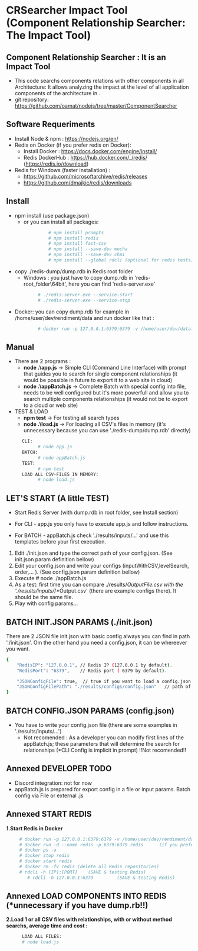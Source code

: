 # CRSearcher Impact Tool (Component Relationship Searcher: The Impact Tool)

##  Component Relationship Searcher : It is an Impact Tool 
  - This code searchs components relations with other components in all Architecture: It allows analyzing the impact at the level of all application components of the architecture in .
  - git repository: https://github.com/oamat/nodejs/tree/master/ComponentSearcher

## Software Requeriments
- Install Node & npm : https://nodejs.org/en/
- Redis on Docker (if you prefer redis on Docker):
    - Install Docker : https://docs.docker.com/engine/install/      
    - Redis DockerHub : https://hub.docker.com/_/redis/ (https://redis.io/download) 
- Redis for Windows (faster installation) :
    -   https://github.com/microsoftarchive/redis/releases
    -   https://github.com/dmajkic/redis/downloads

## Install
- npm install     (use package.json)
   - or you can install all packages: 

```bash
                # npm install prompts
                # npm install redis
                # npm install fast-csv
                # npm install --save-dev mocha
                # npm install --save-dev chai
                # npm install --global rdcli (optional for redis tests)
```
- copy ./redis-dump/dump.rdb in Redis root folder
   - Windows : you just have to copy dump.rdb in 'redis-root_folder\64bit', here you can find 'redis-server.exe'
```bash
            # ./redis-server.exe --service-start 
            # ./redis-server.exe --service-stop            
```
   - Docker: you can copy dump.rdb for example in /home/user/dev/rendiment/data and run docker like that :
           
```bash
            # docker run -p 127.0.0.1:6379:6379 -v /home/user/dev/data:/data --name crsearcher-redis -d redis --save 60 1            
```
## Manual
- There are 2 programs :
    - **node .\app.js**        -> Simple CLI (Command Line Interface) with prompt that guides you to search for single component relationships (it would be possible in future to export it to a web site in cloud)
    - **node .\appBatch.js**   -> Complete Batch with special config into file, needs to be well configured but it's more powerfull and allow you to search multiple components relationships (it would not be to export to a cloud or web site)
- TEST & LOAD
    - **npm test**   -> For testing all search types                  
    - **node .\load.js**   -> For loading all CSV's files in memory (it's unnecessary because you can use './redis-dump/dump.rdb' directly)

```bash
      CLI: 
            # node app.js
      BATCH: 
            # node appBatch.js 
      TEST: 
            # npm test       
      LOAD ALL CSV-FILES IN MEMORY:
            # node load.js 
```

## LET'S START (A little TEST)
 
 - Start Redis Server (with dump.rdb in root folder, see Install section)
      

 - For CLI - app.js you only have to execute app.js and follow instructions. 

 - For BATCH - appBatch.js check './results/inputs/...' and use this templates before your first execution. 
1.  Edit ./init.json and type the correct path of your config.json.  (See init.json param definition bellow)
2.  Edit your config.json and write your configs (inputWithCSV,levelSearch, order,... ).   (See config.json param definition bellow)
3.  Execute # node ./appBatch.js
4.  As a test: first time you can compare ./results/*OutputFile.csv with the  './results/inputs/*/*Output.csv' (there are example configs there). It should be the same file. 
5.  Play with config params... 

## BATCH INIT.JSON PARAMS (./init.json)
There are 2 JSON file init.json with basic config always you can find in path './init.json'. Om the other hand you need a config.json, it can be whereever you want. 
```bash
{
    "RedisIP": "127.0.0.1", // Redis IP (127.0.0.1 by default). 
    "RedisPort": "6379",    // Redis port ( 6379 by default). 

    "JSONConfigFile": true,  // true if you want to load a config.json file of the next path param JSONConfigFilePath (only for batch version). 
    "JSONConfigFilePath": "./results/configs/config.json"   // path of config.json with all configs for appBatch.js.
}
```
## BATCH CONFIG.JSON PARAMS (config.json)

 - You have to write your config.json file (there are some examples in './results/inputs/...')
      - Not recomended : As a developer you can modify first lines of the appBatch.js; these parameters that will determine the search for relationships (*CLI Config is implicit in prompt) !!Not recomended!!

## Annexed DEVELOPER TODO
- Discord integration: not for now
- appBatch.js is prepared for export config in a file or input params. Batch config via File or external .js


## Annexed START REDIS
**1.Start Redis in Docker**
```bash
     # docker run -p 127.0.0.1:6379:6379 -v /home/user/dev/rendiment/data:/data --name crsearcher-redis -d redis --save 60 1  (After copy rdb in folder)
     # docker run -d --name redis -p 6379:6379 redis      (if you prefer load all info)
     # docker ps -a 
     # docker stop redis
     # docker start redis
     # docker rm -fv redis (delete all Redis repositories)
     # rdcli -h [IP]:[PORT]    (SAVE & testing Redis)
        # rdcli -h 127.0.0.1:6379         (SAVE & testing Redis)

```
  
## Annexed LOAD COMPONENTS INTO REDIS (*unnecessary if you have dump.rb!!)
**2.Load 1 or all CSV files with relationships, with or without method searchs, average time and cost :**
```bash
      LOAD ALL FILES:
      # node load.js 
      
```